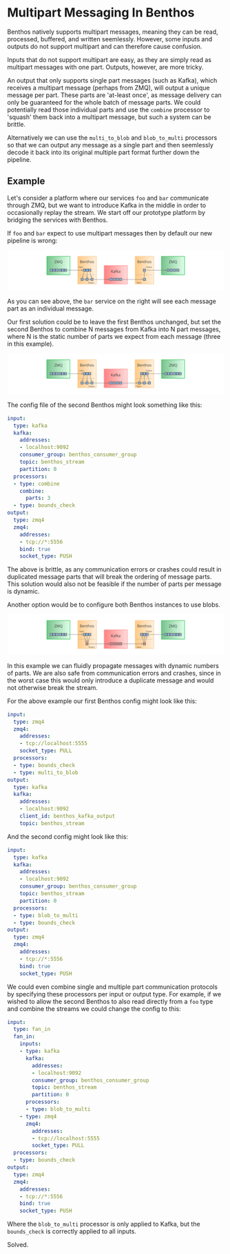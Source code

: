 Multipart Messaging In Benthos
==============================

Benthos natively supports multipart messages, meaning they can be read,
processed, buffered, and written seemlessly. However, some inputs and outputs do
not support multipart and can therefore cause confusion.

Inputs that do not support multipart are easy, as they are simply read as
multipart messages with one part. Outputs, however, are more tricky.

An output that only supports single part messages (such as Kafka), which
receives a multipart message (perhaps from ZMQ), will output a unique message
per part. These parts are 'at-least once', as message delivery can only be
guaranteed for the whole batch of message parts. We could potentially read those
individual parts and use the `combine` processor to 'squash' them back into a
multipart message, but such a system can be brittle.

Alternatively we can use the `multi_to_blob` and `blob_to_multi` processors so
that we can output any message as a single part and then seemlessly decode it
back into its original multiple part format further down the pipeline.

## Example

Let's consider a platform where our services `foo` and `bar` communicate through
ZMQ, but we want to introduce Kafka in the middle in order to occasionally
replay the stream. We start off our prototype platform by bridging the services
with Benthos.

If `foo` and `bar` expect to use multipart messages then by default our new
pipeline is wrong:

![multipart demo 1][multipart_demo_1]

As you can see above, the `bar` service on the right will see each message part
as an individual message.

Our first solution could be to leave the first Benthos unchanged, but set the
second Benthos to combine N messages from Kafka into N part messages, where N is
the static number of parts we expect from each message (three in this example).

![multipart demo 2][multipart_demo_2]

The config file of the second Benthos might look something like this:

``` yaml
input:
  type: kafka
  kafka:
    addresses:
    - localhost:9092
    consumer_group: benthos_consumer_group
    topic: benthos_stream
    partition: 0
  processors:
  - type: combine
    combine:
      parts: 3
  - type: bounds_check
output:
  type: zmq4
  zmq4:
    addresses:
    - tcp://*:5556
    bind: true
    socket_type: PUSH
```

The above is brittle, as any communication errors or crashes could result in
duplicated message parts that will break the ordering of message parts. This
solution would also not be feasible if the number of parts per message is
dynamic.

Another option would be to configure both Benthos instances to use blobs.

![multipart demo 3][multipart_demo_3]

In this example we can fluidly propagate messages with dynamic numbers of parts.
We are also safe from communication errors and crashes, since in the worst case
this would only introduce a duplicate message and would not otherwise break the
stream.

For the above example our first Benthos config might look like this:

``` yaml
input:
  type: zmq4
  zmq4:
    addresses:
    - tcp://localhost:5555
    socket_type: PULL
  processors:
  - type: bounds_check
  - type: multi_to_blob
output:
  type: kafka
  kafka:
    addresses:
    - localhost:9092
    client_id: benthos_kafka_output
    topic: benthos_stream
```

And the second config might look like this:

``` yaml
input:
  type: kafka
  kafka:
    addresses:
    - localhost:9092
    consumer_group: benthos_consumer_group
    topic: benthos_stream
    partition: 0
  processors:
  - type: blob_to_multi
  - type: bounds_check
output:
  type: zmq4
  zmq4:
    addresses:
    - tcp://*:5556
    bind: true
    socket_type: PUSH
```

We could even combine single and multiple part communication protocols by
specifying these processors per input or output type. For example, if we wished
to allow the second Benthos to also read directly from a `foo` type and combine
the streams we could change the config to this:

``` yaml
input:
  type: fan_in
  fan_in:
    inputs:
    - type: kafka
      kafka:
        addresses:
        - localhost:9092
        consumer_group: benthos_consumer_group
        topic: benthos_stream
        partition: 0
      processors:
      - type: blob_to_multi
    - type: zmq4
      zmq4:
        addresses:
        - tcp://localhost:5555
        socket_type: PULL
  processors:
  - type: bounds_check
output:
  type: zmq4
  zmq4:
    addresses:
    - tcp://*:5556
    bind: true
    socket_type: PUSH
```

Where the `blob_to_multi` processor is only applied to Kafka, but the
`bounds_check` is correctly applied to all inputs.

Solved.

[multipart_demo_1]: ../img/docs/multipart_demo_1.png
[multipart_demo_2]: ../img/docs/multipart_demo_2.png
[multipart_demo_3]: ../img/docs/multipart_demo_3.png

